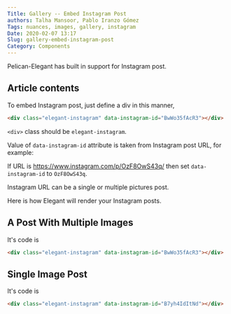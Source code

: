 ```yaml
---
Title: Gallery -- Embed Instagram Post
authors: Talha Mansoor, Pablo Iranzo Gómez
Tags: nuances, images, gallery, instagram
Date: 2020-02-07 13:17
Slug: gallery-embed-instagram-post
Category: Components
---
```


Pelican-Elegant has built in support for Instagram post.

## Article contents

To embed Instagram post, just define a div in this manner,

```html
<div class="elegant-instagram" data-instagram-id="BwWo35fAcR3"></div>
```

`<div>` class should be `elegant-instagram`.

Value of `data-instagram-id` attribute is taken from Instagram post URL, for example:

If URL is <https://www.instagram.com/p/OzF8OwS43q/> then set `data-instagram-id` to `OzF8OwS43q`.

Instagram URL can be a single or multiple pictures post.

Here is how Elegant will render your Instagram posts.

## A Post With Multiple Images

<div class="elegant-instagram" data-instagram-id="BwWo35fAcR3"></div>

It's code is

```html
<div class="elegant-instagram" data-instagram-id="BwWo35fAcR3"></div>
```

## Single Image Post

<div class="elegant-instagram" data-instagram-id="B7yh4IdItNd"></div>

It's code is

```html
<div class="elegant-instagram" data-instagram-id="B7yh4IdItNd"></div>
```
